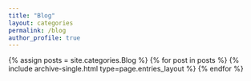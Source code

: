```yaml
---
title: "Blog"
layout: categories
permalink: /blog
author_profile: true
---
```


{% assign posts = site.categories.Blog %}
{% for post in posts %} {% include archive-single.html type=page.entries_layout %} {% endfor %}
